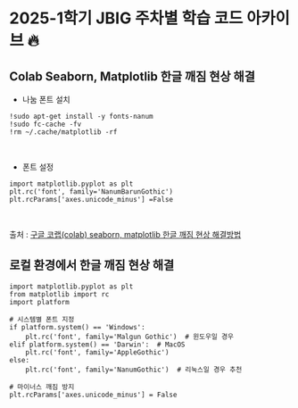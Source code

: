 # 2025-1학기 JBIG 주차별 학습 코드 아카이브 🔥

## Colab Seaborn, Matplotlib 한글 깨짐 현상 해결

- 나눔 폰트 설치
```
!sudo apt-get install -y fonts-nanum
!sudo fc-cache -fv
!rm ~/.cache/matplotlib -rf
```
</br>

- 폰트 설정
```
import matplotlib.pyplot as plt
plt.rc('font', family='NanumBarunGothic') 
plt.rcParams['axes.unicode_minus'] =False
```
</br>

출처 : [구글 코랩(colab) seaborn, matplotlib 한글 깨짐 현상 해결방법](https://giveme-happyending.tistory.com/192)

## 로컬 환경에서 한글 깨짐 현상 해결

```
import matplotlib.pyplot as plt
from matplotlib import rc
import platform

# 시스템별 폰트 지정
if platform.system() == 'Windows':
    plt.rc('font', family='Malgun Gothic')  # 윈도우일 경우
elif platform.system() == 'Darwin':  # MacOS
    plt.rc('font', family='AppleGothic')
else:
    plt.rc('font', family='NanumGothic')  # 리눅스일 경우 추천

# 마이너스 깨짐 방지
plt.rcParams['axes.unicode_minus'] = False
```
</br>
